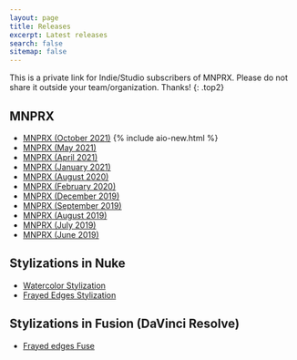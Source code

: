 ```yaml
---
layout: page
title: Releases
excerpt: Latest releases
search: false
sitemap: false
---
```


This is a private link for Indie/Studio subscribers of MNPRX. Please do not share it outside your team/organization. Thanks!
{: .top2}

## MNPRX
* [MNPRX (October 2021)](https://artineering.notion.site/October-2021-f92d542f021e4cb0a9268b60fe44663c) {% include aio-new.html %}
* [MNPRX (May 2021)](https://www.notion.so/artineering/May-2021-74e617ce71a44da29dde1e2e9b58321c)
* [MNPRX (April 2021)](https://www.notion.so/artineering/April-2021-b26aaa475c594b12a0decec6b4b2591f)
* [MNPRX (January 2021)](https://www.notion.so/artineering/January-2021-030539c7d70e43e0a9fa81c04576b93d)
* [MNPRX (August 2020)](https://www.notion.so/artineering/August-2020-1723a56c32ff4270b82de27d8467c6f2)
* [MNPRX (February 2020)](https://www.notion.so/artineering/February-2020-8d7b7f0387b74cddb6947be699ec479a)
* [MNPRX (December 2019)](https://www.notion.so/artineering/December-2019-090847c31a62463ca79978c0b91c655b)
* [MNPRX (September 2019)](https://www.notion.so/artineering/September-2019-faa8c45ae85a43459a0e8e3d41d75f72)
* [MNPRX (August 2019)](https://www.notion.so/artineering/August-2019-4a9a0839bf3c475f8eec36afb55f5911)
* [MNPRX (July 2019)](https://www.notion.so/artineering/July-2019-352afe1c55a04b228a322a2a495a780b)
* [MNPRX (June 2019)](https://www.notion.so/artineering/June-2019-53fb39b14ac54e66b0ec297ee5c36738)

## Stylizations in Nuke
* [Watercolor Stylization](https://www.notion.so/artineering/Watercolor-in-Nuke-4074efd3989d4fdc8fd9e7c5b2422988)
* [Frayed Edges Stylization](https://www.notion.so/artineering/Frayed-edges-in-Nuke-f137362d907b46a2989772ad40fb5817)

## Stylizations in Fusion (DaVinci Resolve)
* [Frayed edges Fuse](https://www.notion.so/artineering/Frayed-Fuse-ecde69dfbb8749278301b315662a0c1e)
